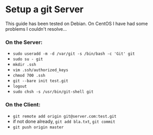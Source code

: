 # Setup a git Server
This guide has been tested on Debian. On CentOS I have had some problems I couldn't resolve...

### On the Server:
* `sudo useradd -m -d /var/git -s /bin/bash -c 'Git' git`
* `sudo su - git`
* `mkdir .ssh`
* `vim .ssh/authorized_keys`
* `chmod 700 .ssh`
* `git --bare init test.git`
* `logout`
* `sudo chsh -s /usr/bin/git-shell git`

### On the Client:
* `git remote add origin git@server.com:test.git`
* if not done already, `git add bla.txt`, `git commit`
* `git push origin master`
